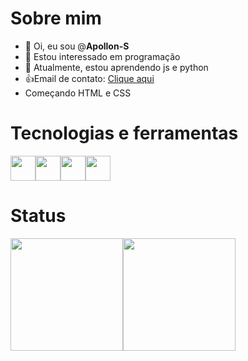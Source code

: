 # Sobre mim

- 👋 Oi, eu sou @**Apollon-S**
- 👀 Estou interessado em programação
- 🌱 Atualmente, estou aprendendo js e python
- 👍Email de contato: <a href="mailto:matheusvaristelom@gmail.com" target="_blank">Clique aqui</a>
- Começando HTML e CSS

# Tecnologias e ferramentas
<img src="https://cdn.jsdelivr.net/gh/devicons/devicon/icons/python/python-original.svg" width = "40" height = "40"/><img src="https://cdn.jsdelivr.net/gh/devicons/devicon/icons/javascript/javascript-original.svg" width = "40" height = "40"/><img src="https://cdn.jsdelivr.net/gh/devicons/devicon/icons/html5/html5-original-wordmark.svg" width = "40" height = "40"/><img src="https://cdn.jsdelivr.net/gh/devicons/devicon/icons/css3/css3-original-wordmark.svg" width = "40" height = "40"/>
          
          
 
 # Status
 <div>
<a href="https://github.com/Apollon-S">
<img height="180em" src="https://github-readme-stats.vercel.app/api/top-langs/?username=Apollon-S&layout=compact&langs_count=7&theme=dracula"/><img height="180em" src="https://github-readme-stats.vercel.app/api?username=Apollon-S&show_icons=true&theme=dracula&include_all_commits=true&count_private=true"/>
</div>       
         

<!---
Apollon-S/Apollon-S is a ✨ special ✨ repository because its `README.md` (this file) appears on your GitHub profile.
You can click the Preview link to take a look at your changes.
--->
